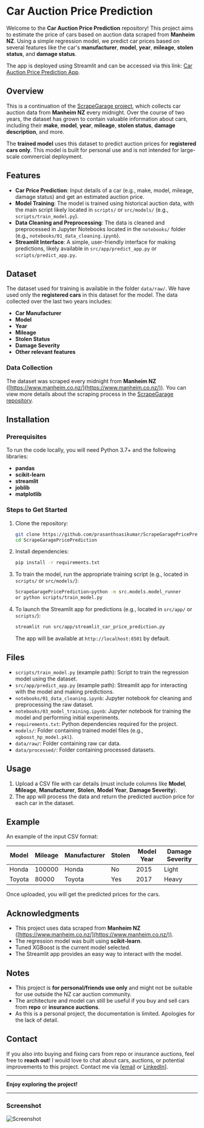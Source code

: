 # Car Auction Price Prediction

Welcome to the **Car Auction Price Prediction** repository! This project aims to estimate the price of cars based on auction data scraped from **Manheim NZ**. Using a simple regression model, we predict car prices based on several features like the car's **manufacturer**, **model**, **year**, **mileage**, **stolen status**, and **damage status**.

The app is deployed using Streamlit and can be accessed via this link: [Car Auction Price Prediction App](https://nz-car-auction.streamlit.app/).

## Overview

This is a continuation of the [ScrapeGarage project](https://github.com/prasanthsasikumar/ScrapeGarage), which collects car auction data from **Manheim NZ** every midnight. Over the course of two years, the dataset has grown to contain valuable information about cars, including their **make**, **model**, **year**, **mileage**, **stolen status**, **damage description**, and more.

The **trained model** uses this dataset to predict auction prices for **registered cars only**. This model is built for personal use and is not intended for large-scale commercial deployment.

## Features

* **Car Price Prediction**: Input details of a car (e.g., make, model, mileage, damage status) and get an estimated auction price.
* **Model Training**: The model is trained using historical auction data, with the main script likely located in `scripts/` or `src/models/` (e.g., `scripts/train_model.py`).
* **Data Cleaning and Preprocessing**: The data is cleaned and preprocessed in Jupyter Notebooks located in the `notebooks/` folder (e.g., `notebooks/01_data_cleaning.ipynb`).
* **Streamlit Interface**: A simple, user-friendly interface for making predictions, likely available in `src/app/predict_app.py` or `scripts/predict_app.py`.

## Dataset

The dataset used for training is available in the folder `data/raw/`. We have used only the **registered cars** in this dataset for the model. The data collected over the last two years includes:

* **Car Manufacturer**
* **Model**
* **Year**
* **Mileage**
* **Stolen Status**
* **Damage Severity**
* **Other relevant features**

### Data Collection

The dataset was scraped every midnight from **Manheim NZ** ([https://www.manheim.co.nz/](https://www.manheim.co.nz/)). You can view more details about the scraping process in the [ScrapeGarage repository](https://github.com/prasanthsasikumar/ScrapeGarage).

## Installation

### Prerequisites

To run the code locally, you will need Python 3.7+ and the following libraries:

* **pandas**
* **scikit-learn**
* **streamlit**
* **joblib**
* **matplotlib**

### Steps to Get Started

1. Clone the repository:
   ```bash
   git clone https://github.com/prasanthsasikumar/ScrapeGaragePricePrediction.git
   cd ScrapeGaragePricePrediction
   ```

2. Install dependencies:

   ```bash
   pip install -r requirements.txt
   ```

3. To train the model, run the appropriate training script (e.g., located in `scripts/` or `src/models/`):

   ```bash
   ScrapeGaragePricePrediction>python -m src.models.model_runner
   or python scripts/train_model.py 
   ```

4. To launch the Streamlit app for predictions (e.g., located in `src/app/` or `scripts/`):

   ```bash
   streamlit run src/app/streamlit_car_price_prediction.py
   ```

   The app will be available at `http://localhost:8501` by default.

## Files

* `scripts/train_model.py` (example path): Script to train the regression model using the dataset.
* `src/app/predict_app.py` (example path): Streamlit app for interacting with the model and making predictions.
* `notebooks/01_data_cleaning.ipynb`: Jupyter notebook for cleaning and preprocessing the raw dataset.
* `notebooks/03_model_training.ipynb`: Jupyter notebook for training the model and performing initial experiments.
* `requirements.txt`: Python dependencies required for the project.
* `models/`: Folder containing trained model files (e.g., `xgboost_hp_model.pkl`).
* `data/raw/`: Folder containing raw car data.
* `data/processed/`: Folder containing processed datasets.

## Usage

1. Upload a CSV file with car details (must include columns like **Model**, **Mileage**, **Manufacturer**, **Stolen**, **Model Year**, **Damage Severity**).
2. The app will process the data and return the predicted auction price for each car in the dataset.

## Example

An example of the input CSV format:

| Model  | Mileage | Manufacturer | Stolen | Model Year | Damage Severity |
| ------ | ------- | ------------ | ------ | ---------- | --------------- |
| Honda  | 100000  | Honda        | No     | 2015       | Light           |
| Toyota | 80000   | Toyota       | Yes    | 2017       | Heavy           |

Once uploaded, you will get the predicted prices for the cars.

## Acknowledgments

* This project uses data scraped from **Manheim NZ** ([https://www.manheim.co.nz/](https://www.manheim.co.nz/)).
* The regression model was built using **scikit-learn**.
* Tuned XGBoost is the current model selected.
* The Streamlit app provides an easy way to interact with the model.

## Notes

* This project is **for personal/friends use only** and might not be suitable for use outside the NZ car auction community.
* The architecture and model can still be useful if you buy and sell cars from **repo** or **insurance auctions**.
* As this is a personal project, the documentation is limited. Apologies for the lack of detail.

## Contact

If you also into buying and fixing cars from repo or insurance auctions, feel free to **reach out**! I would love to chat about cars, auctions, or potential improvements to this project. Contact me via \[[email](prasanth@ahlab.org) or [LinkedIn](https://www.linkedin.com/in/prasanth-sasikumar/)].

---

**Enjoy exploring the project!**

---

### Screenshot

![Screenshot](https://github.com/prasanthsasikumar/car_aution_prediction/blob/main/Screenshot.png?raw=true)

